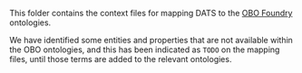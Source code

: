 This folder contains the context files for mapping DATS to the [OBO Foundry](http://www.obofoundry.org/) ontologies.

We have identified some entities and properties that are not available within the OBO ontologies, and this has been indicated as ```TODO``` on the mapping files, until those terms are added to the relevant ontologies.

 